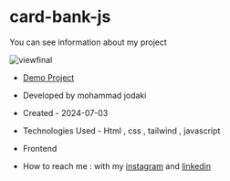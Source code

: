 ﻿# card-bank-js
You can see information about my project

![viewfinal](https://private-user-images.githubusercontent.com/154656255/346233935-56e8e4e4-35d8-4653-a8a9-41dd1a9d7b04.png?jwt=eyJhbGciOiJIUzI1NiIsInR5cCI6IkpXVCJ9.eyJpc3MiOiJnaXRodWIuY29tIiwiYXVkIjoicmF3LmdpdGh1YnVzZXJjb250ZW50LmNvbSIsImtleSI6ImtleTUiLCJleHAiOjE3MjAyMTk0MjksIm5iZiI6MTcyMDIxOTEyOSwicGF0aCI6Ii8xNTQ2NTYyNTUvMzQ2MjMzOTM1LTU2ZThlNGU0LTM1ZDgtNDY1My1hOGE5LTQxZGQxYTlkN2IwNC5wbmc_WC1BbXotQWxnb3JpdGhtPUFXUzQtSE1BQy1TSEEyNTYmWC1BbXotQ3JlZGVudGlhbD1BS0lBVkNPRFlMU0E1M1BRSzRaQSUyRjIwMjQwNzA1JTJGdXMtZWFzdC0xJTJGczMlMkZhd3M0X3JlcXVlc3QmWC1BbXotRGF0ZT0yMDI0MDcwNVQyMjM4NDlaJlgtQW16LUV4cGlyZXM9MzAwJlgtQW16LVNpZ25hdHVyZT0xZWM1NzNkNDE0ZWIyYTFkMmVjMjJlYjRhZWNiYzcxZmE5MzU4YjA2OWRlZjEwYTM5ODMyMWY2N2RmNjI5MjhiJlgtQW16LVNpZ25lZEhlYWRlcnM9aG9zdCZhY3Rvcl9pZD0wJmtleV9pZD0wJnJlcG9faWQ9MCJ9.mgv_w74I3_FgYEZioJ0WDkoNxDAKNhfGFR_LI6Kl45c)

- [Demo Project](https://mohammadjodaki.github.io/card-bank-js/)

- Developed by mohammad jodaki

- Created - 2024-07-03

- Technologies Used - Html , css , tailwind , javascript

- Frontend

- How to reach me : with my [instagram](https://www.instagram.com/mohammad_jodaki_web) and [linkedin](https://www.linkedin.com/in/mohammad-jodakian/)
